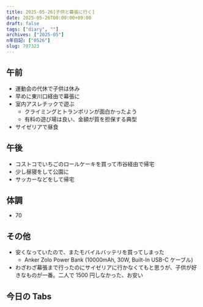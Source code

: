 ```yaml
---
title: 2025-05-26[子供と幕張に行く]
date: 2025-05-26T00:00:00+09:00
draft: false
tags: ["diary", ""]
archives: ["2025-05"]
n年日記: ["0526"]
slug: 707323
---
```


## 午前

- 運動会の代休で子供は休み
- 早めに東川口経由で幕張に
- 室内アスレチックで遊ぶ
  - クライミングとトランポリンが面白かったよう
  - 有料の遊び場は良い、金額が質を担保する典型
- サイゼリアで昼食

## 午後

- コストコでいちごのロールケーキを買って市谷経由で帰宅
- 少し昼寝をして公園に
- サッカーなどをして帰宅

## 体調

- 70

## その他

- 安くなっていたので、またモバイルバッテリを買ってしまった
  - Anker Zolo Power Bank (10000mAh, 30W, Built-In USB-C ケーブル)
- わざわざ幕張まで行ったのにサイゼリアに行かなくてもと思うが、子供が好きなものが一番。二人で 1500 円しなかった、お安い

## 今日の Tabs
